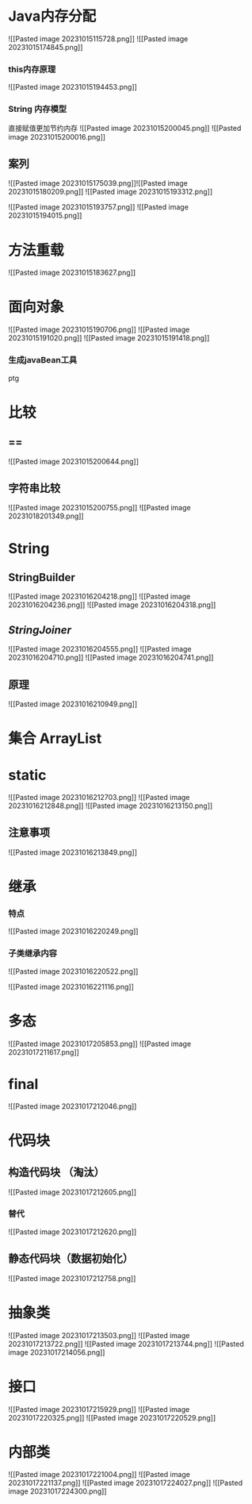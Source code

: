 # Java内存分配
![[Pasted image 20231015115728.png]]
![[Pasted image 20231015174845.png]]
### this内存原理
![[Pasted image 20231015194453.png]]
### String 内存模型
直接赋值更加节约内存
![[Pasted image 20231015200045.png]]
![[Pasted image 20231015200016.png]]
## 案列
![[Pasted image 20231015175039.png]]![[Pasted image 20231015180209.png]]
![[Pasted image 20231015193312.png]]

![[Pasted image 20231015193757.png]]
![[Pasted image 20231015194015.png]]
# 方法重载
![[Pasted image 20231015183627.png]]

# 面向对象
![[Pasted image 20231015190706.png]]
![[Pasted image 20231015191020.png]]
![[Pasted image 20231015191418.png]]
### 生成javaBean工具
ptg
# 比较
## ==
![[Pasted image 20231015200644.png]]
## 字符串比较
![[Pasted image 20231015200755.png]]
![[Pasted image 20231018201349.png]]
# String
## StringBuilder
![[Pasted image 20231016204218.png]]
![[Pasted image 20231016204236.png]]
![[Pasted image 20231016204318.png]]


## *StringJoiner*
![[Pasted image 20231016204555.png]]
![[Pasted image 20231016204710.png]]
![[Pasted image 20231016204741.png]]

## 原理
![[Pasted image 20231016210949.png]]


# 集合 ArrayList
# static
![[Pasted image 20231016212703.png]]
![[Pasted image 20231016212848.png]]
![[Pasted image 20231016213150.png]]
## 注意事项
![[Pasted image 20231016213849.png]]

# 继承
### 特点
![[Pasted image 20231016220249.png]]
### 子类继承内容
![[Pasted image 20231016220522.png]]

![[Pasted image 20231016221116.png]]

# 多态
![[Pasted image 20231017205853.png]]
![[Pasted image 20231017211617.png]]


# final
![[Pasted image 20231017212046.png]]
# 代码块
## 构造代码块 （淘汰）
![[Pasted image 20231017212605.png]]
### 替代
![[Pasted image 20231017212620.png]]

## 静态代码块（数据初始化）
![[Pasted image 20231017212758.png]]



# 抽象类
![[Pasted image 20231017213503.png]]
![[Pasted image 20231017213722.png]]
![[Pasted image 20231017213744.png]]
![[Pasted image 20231017214056.png]]


# 接口
![[Pasted image 20231017215929.png]]
![[Pasted image 20231017220325.png]]
![[Pasted image 20231017220529.png]]


# 内部类
![[Pasted image 20231017221004.png]]
![[Pasted image 20231017221137.png]]
![[Pasted image 20231017224027.png]]
![[Pasted image 20231017224300.png]]


